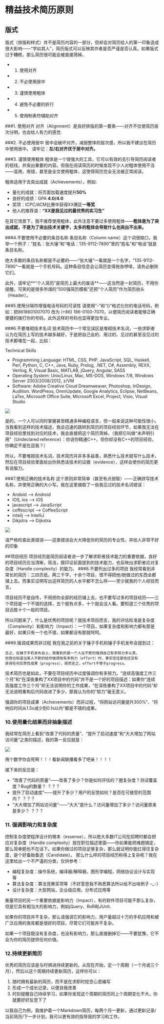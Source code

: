 # 精益技术简历原则
## 版式
版式（排版和样式）并不是简历内容的一部分，但却会对简历给人的第一印象造成很大影响——“字如其人”，简历版式可以反映其作者是否严谨是否认真。如果版式过于糟糕，那么简历很可能会被直接筛掉。  

* 1. 使用对齐
* 2. 不必使用居中
* 3. 谨慎使用粗体
* 4. 避免不必要的折行
* 5. 使用制表符辅助对齐

###1. 使用对齐
对齐（Alignment）是良好排版的第一要素——对齐不仅使简历层次分明，也会给人有力的感觉.

###2. 不必使用居中
居中会破坏对齐，减弱整体的层次感，所以我不建议在简历中使用居中。
请牢记：**左/右对齐优于居中对齐。**

###3. 谨慎使用粗体
粗体是一个很强大的工具，它可以有效的去引导简历阅读者的视线，并突出重要的内容。但我在阅读简历的时候发现不少人对粗体使用不当——滥用，用错，甚至是全文使用粗体，这使得简历完全无法被正常阅读。

粗体适用于去突出成就（Achievements），例如:

* 量化的成就：将页面加载速度提升**50%**
* 良好的成绩：GPA **4.0/4.0**
* 奖项：ICPC/ACM比赛中获得XX赛区**一等奖**
* 他人的推荐语：**“XX是我见过的最优秀的实习生”**

在其它场景下，我不推荐使用粗体，此外注意不要过多使用粗体——**粗体是为了突出成就，不是为了突出技术关键字，太多的粗体会导致什么也突出不出来。**

###4.不要使用不必要的条目名称
条目名称（Column name）这个词很拗口，我举一个例子：“姓名：张大锤”和“电话：135-9112-7890”里的“姓名”和“电话”就是条目名称。

绝大多数的条目名称都是不必要的——“张大锤”一看就是一个名字，“135-9112-7890”一看就是一个手机号码。这种条目信息会让简历变得拖沓啰嗦，请务必删除它们。

此外，请牢记**“个人简历”是简历上最大的废话**——这当然是一封简历，不用你提醒。可笑的是很多所谓的“500强简历模板”还把“个人简历”作为简历抬头（Header）。

###5.使用分隔符增强电话号码的可读性
请使用“-”和“()”格式化你的电话号码，例如：把8618601007070 改为 (+86) 186-0100-7070，以便简历阅读者能够正确便捷的拨打你的号码，此外这样的号码也显得更加专业。

###6.不要堆砌技术名词
技术简历中一个常见误区是堆砌技术名词，一些求职者认为在简历上写的技术越多越好，于是把自己会的、用过的、见过的甚至没见过的技术都堆在一起，比如：

Technical Skills  

* Programming Language: HTML, CSS, PHP, JavaScript, SQL, Haskell, Perl, Python, C, C++, Java, Ruby, Prolog, .NET, C#, Assembly, REXX, Verilog, R, Visual Basic, MATLAB, jQuery, Angular, SASS
* Operating System: Unix/Linux, Mac, MS-DOS, Windows 7/8, Windows Server 2003/2008/2012, z/VM
* Software: Adobe Creative Cloud Dreamweaver, Photoshop, InDesign, Audition. WordPress, OmniUpdate, Google Analytics, Eclipse, NetBeans, LaTex, Microsoft Office Suite, Microsoft Excel, Project, Visio, Visual Studio

![](https://box.kancloud.cn/2015-09-10_55f1832d2595c.jpg)

是的，一个人可以同时掌握甚至精通多种编程语言，但一般来说这种可能性很小。当我看到这样的技术描述，我会迅速的跳转到简历的项目经验环节，如果我无法在项目经验里找到对应的技术，我会直接把这个简历筛掉。（我把它叫做“未声明引用”（Undeclared reference）：你说你精通C++，但你却没有C++的项目经验，你确定不是在逗我？）

所以，不要堆砌技术名词，技术简历并非多多益善，熟悉什么技术就写什么技术，然后在项目经验里面给出你熟悉该技术的证据（evidence），这样会使你的简历更有说服力。

###7.使用正确的技术名称
这个原则非常简单（甚至有点弱智）——正确拼写技术名称，并使用正确的大小写。我在这里摘取了一些我见过的技术名词错误：

* Andoid –> Android
* IOS, ios –> iOS
* javascript –> JavaScript
* coffescript –> CoffeeScript
* intelij –> IntelliJ
* Dikjstra –> Dijkstra

![](https://box.kancloud.cn/2015-09-10_55f1832d7f9ba.png)

请严格检查此类错误——这类错误会大大降低你的简历的专业性，并给人非常不好的印象

##项目经历
项目经历是简历阅读者进一步了解求职者技术能力的重要依据，良好的项目经历应当清晰，简洁，既印证前面提到的技术能力，也反映出求职者应对复杂度（Handle complexity）的能力。
###8.不要列出过多的项目
我经常看到非常长的简历：三四页纸，两三千字，十余个项目，恨不得把他/她做过的东西全都铺上去。而事实证明写出这样简历的人水平都不怎么样——至少就我的个人经验而言。

项目经历不是自传，不用把你全部的经历铺上去，也不要写过多的项目经历——三个项目是一个不错的选择，五个就有点多，十个就会没人看。要知道三个优秀的项目远胜十个一般的项目。

所以问题来了，什么是优秀的项目呢？就技术项目而言，我的评估标准是复杂度（Complexity）和影响力（Impact）：一个项目，如果复杂度和影响力都有那是最好，如果只有一个也不错，如果都没有那就呵呵。

###9.强调成果而非过程
我在我之前的关于锤子手机和锤子手机发布会提到过：

```
总之，在锤子手机发布会上，我看到的是一个人在不断的强调自己有多努力多认真，
但我也知道当某人不断的给你强调他有多努力（effort）时，事实往往是他还没有
获得任何实质性成果（progress），简而言之，effort不等于progress。
```

技术简历也是如此，不要在项目经历中过度强调你有多努力。“连续高强度工作三个月”和“在深夜重构了XX项目中的代码”并不是一个好的项目描述：如果你“连续高强度工作三个月”却无法说明你的工作成果，“在深夜重构了XX项目中的代码”却无法说明重构后代码改进了多少，那我认为你的“努力”毫无意义。

强调你的项目成果（Achievements）而非过程，“将网站访问量提升300%”、“将响应时间从1.5s减少到0.1s以内”都是不错的成果。

### 10.使用量化结果而非抽象描述
我经常在简历上看到“改善了代码的质量”、“提升了启动速度”和“大大增加了网站访问量”之类的描述，我的第一反应就是：

![](https://box.kancloud.cn/2015-09-10_55f18397c0afc.jpg)

用个数字你会死啊！！！看新闻联播看多了吧亲！！！！

接下来的反应是：

* “改善了代码的质量”——改善了多少？你是如何评估的？圈复杂度？测试覆盖度？Bug的数量？ ？？？
* 提升了启动速度”——提升了多少？用户的反馈如何？是否在可接受的范围内？ ？？？
* “大大增加了网站访问量”——“大大”是什么？访问量增加了多少？访问量原来是多少？ ？？？

### 11. 强调影响力和复杂度

控制复杂度使程序设计的根本（essense），所以绝大多数IT公司在招聘时都会把应对复杂度（Handle complexity）放在职位描述里面——你如果能把难题搞定，那么简单题也不在话下。如果你做过的项目足够复杂，那么就证明你能扛得住复杂度，是个好备胎备选（Candidate）。
那么什么样的项目经历称得上复杂呢？我在这里给出一个不严谨的分类，仅供参考：

* 编程复杂度：操作系统，编译器/解释器，图形学编程，网络协议设计与实现等
* 算法复杂度：算法竞赛奖项等（不好意思我不熟悉算法所以给不出啥例子 –_-）
* 设计复杂度：大型网站，企业级应用，分布式应用等

衡量项目的另一个重要依据是影响力（Impact），有的软件项目可能不那么复杂，但是它具有相当大的影响力，例如jQuery、RoR和JUnit.

如果你的项目并不复杂，那么请强调它的影响力，用户量超过十万的手机应用和被广泛应用的类库都是很好的项目，尽管它们可能并不复杂。  

如果一个项目既没有复杂度，也没有影响力，那么直接删掉它——不要犹豫，它不会为你的简历提供任何价值。

### 12.持续更新简历
优秀的简历应该是与时俱进持续更新的。从现在开始，定一个周期（一个月或三个月），然后以这个周期持续更新简历，这样你可以：  

1. 随时拥有最新的简历，而不是在求职时挖空心思编写
2. 形成一个成长记录，以便自我改善
3. 时刻提醒自己持续学习，如果你发现这个周期的简历同上个周期变化不大，你就要好好反思下了


以我自己为例，我维护着一个Markdown简历，每两个月一更新，通过更新记录/当前简历/下一步计划，我可以更有效的指导我的学习和工作。








 

